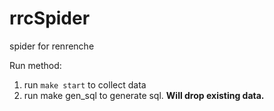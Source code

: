 # rrcSpider
spider for renrenche

Run method:
1. run `make start` to collect data
2. run make gen_sql to generate sql. **Will drop existing data.**
